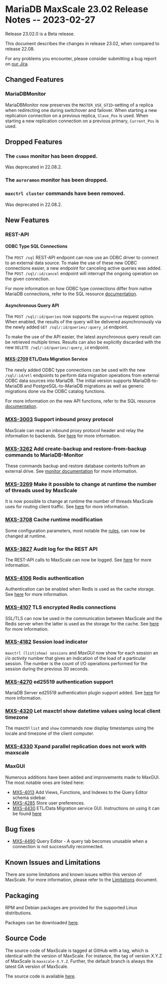 # MariaDB MaxScale 23.02 Release Notes -- 2023-02-27

Release 23.02.0 is a Beta release.

This document describes the changes in release 23.02, when compared to
release 22.08.

For any problems you encounter, please consider submitting a bug
report on [our Jira](https://jira.mariadb.org/projects/MXS).

## Changed Features

### MariaDBMonitor

MariaDBMonitor now preserves the `MASTER_USE_GTID`-setting of a replica when
redirecting one during switchover and failover. When starting a new
replication connection on a previous replica, `Slave_Pos` is used. When starting
a new replication connection on a previous primary, `Current_Pos` is used.

## Dropped Features

### The `csmon` monitor has been dropped.

Was deprecated in 22.08.2.

### The `auroramon` monitor has been dropped.

### `maxctrl cluster` commands have been removed.

Was deprecated in 22.08.2.

## New Features

### REST-API

#### ODBC Type SQL Connections

The `POST /sql` REST-API endpoint can now use an ODBC driver to connect to an
external data source. To make the use of these new ODBC connections easier, a
new endpoint for canceling active queries was added. The `POST /sql/:id/cancel`
endpoint will interrupt the ongoing operation on the given connection.

For more information on how ODBC type connections differ from native MariaDB
connections, refer to the SQL resource
[documentation](./REST-API/Resources-SQL.md#open-sql-connection-to-server).

#### Asynchronous Query API

The `POST /sql/:id/queries` now supports the `async=true` request option. When
enabled, the results of the query will be delivered asynchronously via the newly
added `GET /sql/:id/queries/:query_id` endpoint.

To make the use of the API easier, the latest asynchronous query result can be
retrieved multiple times. Results can also be explicitly discarded with the new
`DELETE /sql/:id/queries/:query_id` endpoint.

#### [MXS-2709](https://jira.mariadb.org/browse/MXS-2709) ETL/Data Migration Service

The newly added ODBC type connections can be used with the new `/sql/:id/etl`
endpoints to perform data migration operations from external ODBC data sources
into MariaDB. The initial version supports MariaDB-to-MariaDB and
PostgreSQL-to-MariaDB migrations as well as generic migrations done via the ODBC
catalog functions.

For more information on the new API functions, refer to the SQL resource
[documentation](./REST-API/Resources-SQL.md#prepare-etl-operation).

### [MXS-3003](https://jira.mariadb.org/browse/MXS-3003) Support inbound proxy protocol

MaxScale can read an inbound proxy protocol header and relay the information to
backends. See [here](../Getting-Started/Configuration-Guide.md#proxy_protocol_networks)
for more information.

### [MXS-3262](https://jira.mariadb.org/browse/MXS-3262) Add create-backup and restore-from-backup commands to MariaDB-Monitor

These commands backup and restore database contents to/from an external drive.
See [monitor documentation](../Monitors/MariaDB-Monitor.md#backup-operations)
for more information.

### [MXS-3269](https://jira.mariadb.org/browse/MXS-3260) Make it possible to change at runtime the number of threads used by MaxScale

It is now possible to change at runtime the number of threads MaxScale
uses for routing client traffic. See
[here](../Getting-Started/Configuration-Guide.md#threads-1)
for more information.

### [MXS-3708](https://jira.mariadb.org/browse/MXS-3708) Cache runtime modification

Some configuration parameters, most notable the
[rules](../Filters/Cache.md#rules),
can now be changed at runtime.

### [MXS-3827](https://jira.mariadb.org/browse/MXS-3827) Audit log for the REST API

The REST-API calls to MaxScale can now be logged. See
[here](../Getting-Started/Configuration-Guide.md#administration-audit-file)
for more information.

### [MXS-4106](https://jira.mariadb.org/browse/MXS-4106) Redis authentication

Authentication can be enabled when Redis is used as the cache storage. See
[here](../Filters/Cache.md#storage_redis) for more information.

### [MXS-4107](https://jira.mariadb.org/browse/MXS-4107) TLS encrypted Redis connections

SSL/TLS can now be used in the communication between MaxScale and
the Redis server when the latter is used as the storage for the
cache. See
[here](../Filters/Cache.md#storage_redis) for more information.

### [MXS-4182](https://jira.mariadb.org/browse/MXS-4182) Session load indicator

`maxctrl (list|show) sessions` and _MaxGUI_ now show for each session an
_i/o activity_ number that gives an indication of the load of a particular
session. The number is the count of I/O operations performed for the session
during the previous 30 seconds.

### [MXS-4270](https://jira.mariadb.org/browse/MXS-4270) ed25519 authentication support

MariaDB Server ed25519 authentication plugin support added. See
[here](../Authenticators/Ed25519-Authenticator.md) for more information.

### [MXS-4320](https://jira.mariadb.org/browse/MXS-4320) Let maxctrl show datetime values using local client timezone

The maxctrl `list` and `show` commands now display timestamps using the
locale and timezone of the client computer.

### [MXS-4330](https://jira.mariadb.org/browse/MXS-4330) Xpand parallel replication does not work with maxscale


### MaxGUI

Numerous additions have been added and improvements made to MaxGUI.
The most notable ones are listed here:

* [MXS-4013](https://jira.mariadb.org/browse/MXS-4013) Add Views, Functions, and Indexes to the Query Editor schema sidebar.
* [MXS-4285](https://jira.mariadb.org/browse/MXS-4285) Store user preferences.
* [MXS-4430](https://jira.mariadb.org/browse/MXS-4430) ETL/Data Migration service GUI. Instructions on using it can be found [here](../Tutorials/Using-MaxGUI-Tutorial.md#workspace)

## Bug fixes

* [MXS-4490](https://jira.mariadb.org/browse/MXS-4490) Query Editor - A query tab becomes unusable when a connection is not successfully reconnected.

## Known Issues and Limitations

There are some limitations and known issues within this version of MaxScale.
For more information, please refer to the [Limitations](../About/Limitations.md) document.

## Packaging

RPM and Debian packages are provided for the supported Linux distributions.

Packages can be downloaded [here](https://mariadb.com/downloads/#mariadb_platform-mariadb_maxscale).

## Source Code

The source code of MaxScale is tagged at GitHub with a tag, which is identical
with the version of MaxScale. For instance, the tag of version X.Y.Z of MaxScale
is `maxscale-X.Y.Z`. Further, the default branch is always the latest GA version
of MaxScale.

The source code is available [here](https://github.com/mariadb-corporation/MaxScale).
